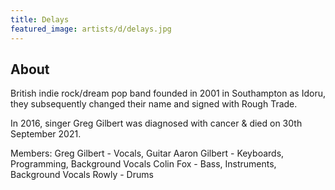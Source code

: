 ```yaml
---
title: Delays
featured_image: artists/d/delays.jpg
---
```

## About

British indie rock/dream pop band founded in 2001 in Southampton as Idoru, they subsequently changed their name and signed with Rough Trade.

In 2016, singer Greg Gilbert was diagnosed with cancer & died on 30th September 2021.

Members:
Greg Gilbert - Vocals, Guitar
Aaron Gilbert - Keyboards, Programming, Background Vocals
Colin Fox - Bass, Instruments, Background Vocals
Rowly - Drums

